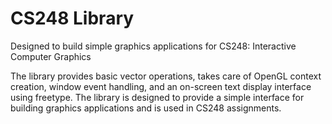 # CS248 Library 
Designed to build simple graphics applications for CS248: Interactive Computer Graphics

The library provides basic vector operations, takes care of OpenGL context creation, window event handling, and an on-screen text display interface using freetype. The library is designed to provide a simple interface for building graphics applications and is used in CS248 assignments.
